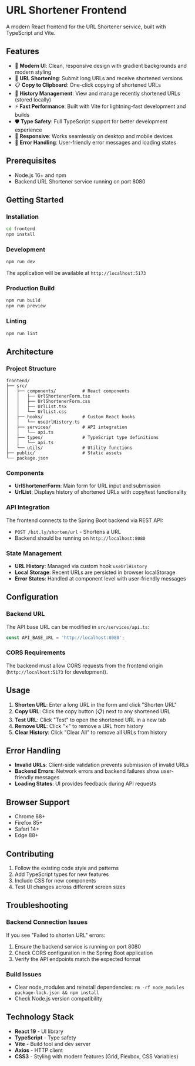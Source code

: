 # URL Shortener Frontend

A modern React frontend for the URL Shortener service, built with TypeScript and Vite.

## Features

- 🎨 **Modern UI**: Clean, responsive design with gradient backgrounds and modern styling
- 🔗 **URL Shortening**: Submit long URLs and receive shortened versions
- 📋 **Copy to Clipboard**: One-click copying of shortened URLs
- 📜 **History Management**: View and manage recently shortened URLs (stored locally)
- ⚡ **Fast Performance**: Built with Vite for lightning-fast development and builds
- 🛡️ **Type Safety**: Full TypeScript support for better development experience
- 📱 **Responsive**: Works seamlessly on desktop and mobile devices
- 🚨 **Error Handling**: User-friendly error messages and loading states

## Prerequisites

- Node.js 16+ and npm
- Backend URL Shortener service running on port 8080

## Getting Started

### Installation

```bash
cd frontend
npm install
```

### Development

```bash
npm run dev
```

The application will be available at `http://localhost:5173`

### Production Build

```bash
npm run build
npm run preview
```

### Linting

```bash
npm run lint
```

## Architecture

### Project Structure

```
frontend/
├── src/
│   ├── components/          # React components
│   │   ├── UrlShortenerForm.tsx
│   │   ├── UrlShortenerForm.css
│   │   ├── UrlList.tsx
│   │   └── UrlList.css
│   ├── hooks/               # Custom React hooks
│   │   └── useUrlHistory.ts
│   ├── services/            # API integration
│   │   └── api.ts
│   ├── types/               # TypeScript type definitions
│   │   └── api.ts
│   └── utils/               # Utility functions
├── public/                  # Static assets
└── package.json
```

### Components

- **UrlShortenerForm**: Main form for URL input and submission
- **UrlList**: Displays history of shortened URLs with copy/test functionality

### API Integration

The frontend connects to the Spring Boot backend via REST API:

- `POST /bit.ly/shorten/url` - Shortens a URL
- Backend should be running on `http://localhost:8080`

### State Management

- **URL History**: Managed via custom hook `useUrlHistory`
- **Local Storage**: Recent URLs are persisted in browser localStorage
- **Error States**: Handled at component level with user-friendly messages

## Configuration

### Backend URL

The API base URL can be modified in `src/services/api.ts`:

```typescript
const API_BASE_URL = 'http://localhost:8080';
```

### CORS Requirements

The backend must allow CORS requests from the frontend origin (`http://localhost:5173` for development).

## Usage

1. **Shorten URL**: Enter a long URL in the form and click "Shorten URL"
2. **Copy URL**: Click the copy button (📋) next to any shortened URL
3. **Test URL**: Click "Test" to open the shortened URL in a new tab
4. **Remove URL**: Click "×" to remove a URL from history
5. **Clear History**: Click "Clear All" to remove all URLs from history

## Error Handling

- **Invalid URLs**: Client-side validation prevents submission of invalid URLs
- **Backend Errors**: Network errors and backend failures show user-friendly messages
- **Loading States**: UI provides feedback during API requests

## Browser Support

- Chrome 88+
- Firefox 85+
- Safari 14+
- Edge 88+

## Contributing

1. Follow the existing code style and patterns
2. Add TypeScript types for new features
3. Include CSS for new components
4. Test UI changes across different screen sizes

## Troubleshooting

### Backend Connection Issues

If you see "Failed to shorten URL" errors:

1. Ensure the backend service is running on port 8080
2. Check CORS configuration in the Spring Boot application
3. Verify the API endpoints match the expected format

### Build Issues

- Clear node_modules and reinstall dependencies: `rm -rf node_modules package-lock.json && npm install`
- Check Node.js version compatibility

## Technology Stack

- **React 19** - UI library
- **TypeScript** - Type safety
- **Vite** - Build tool and dev server
- **Axios** - HTTP client
- **CSS3** - Styling with modern features (Grid, Flexbox, CSS Variables)
